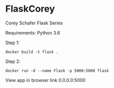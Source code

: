 # FlaskCorey
Corey Schafer Flask Series 

Requirements: Python 3.6

Step 1:

    docker build -t flask .

Step 2: 

    docker run -d --name Flask -p 5000:5000 flask


View app in browser link 0.0.0.0:5000